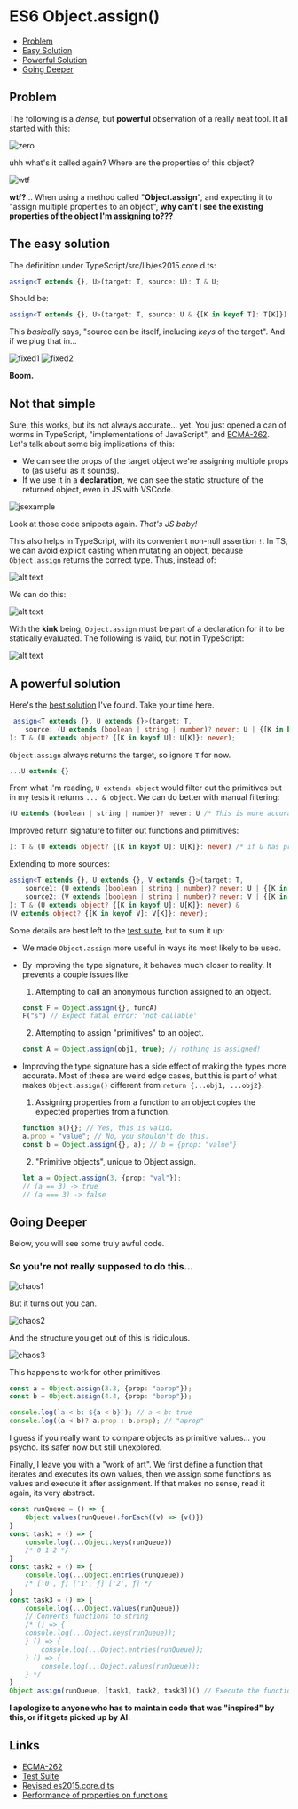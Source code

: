 # ES6 Object.assign()

- [Problem](#problem)
- [Easy Solution](#the-easy-solution)
- [Powerful Solution](#a-powerful-solution)
- [Going Deeper](#going-deeper)

## Problem

The following is a *dense*, but **powerful** observation of a really neat tool. It all started with this:

![zero](img/0.png)

uhh what's it called again? Where are the properties of this object?

![wtf](img/1.png)

**wtf?**... When using a method called "**Object.assign**", and expecting it to "assign multiple properties to an object", **why can't I see the existing properties of the object I'm assigning to???**

## The easy solution

The definition under TypeScript/src/lib/es2015.core.d.ts:

```ts
assign<T extends {}, U>(target: T, source: U): T & U;
```

Should be:

```ts
assign<T extends {}, U>(target: T, source: U & {[K in keyof T]: T[K]}): T & U;
```

This *basically* says, "source can be itself, including *keys* of the target". And if we plug that in...

![fixed1](img/2.png) ![fixed2](img/image-4.png)

**Boom.**

## Not that simple

Sure, this works, but its not always accurate... yet. You just opened a can of worms in TypeScript, "implementations of JavaScript", and [ECMA-262](img/https://262.ecma-international.org/6.0/#sec-object.assign). Let's talk about some big implications of this:

- We can see the props of the target object we're assigning multiple props to (as useful as it sounds).
- If we use it in a **declaration**, we can see the static structure of the returned object, even in JS with VSCode.

![jsexample](img/image-8.png)

Look at those code snippets again. *That's JS baby!*

This also helps in TypeScript, with its convenient non-null assertion `!`. In TS, we can avoid explicit casting when mutating an object, because `Object.assign` returns the correct type. Thus, instead of:

![alt text](img/image-5.png)

We can do this:

![alt text](img/image-10.png)

With the **kink** being, `Object.assign` must be part of a declaration for it to be statically evaluated. The following is valid, but not in TypeScript:

![alt text](img/image-11.png)

## A powerful solution

Here's the [best solution](/es2015.core.d.ts) I've found. Take your time here.

```ts
 assign<T extends {}, U extends {}>(target: T,
    source: (U extends (boolean | string | number)? never: U | {[K in keyof T]: T[K]})
): T & (U extends object? {[K in keyof U]: U[K]}: never);
```

`Object.assign` always returns the target, so ignore `T` for now.  

```ts
...U extends {}
```

From what I'm reading, `U extends object` would filter out the primitives but in my tests it returns `... & object`. We can do better with manual filtering:

```ts
(U extends (boolean | string | number)? never: U /* This is more accurate, assigning an object without properties like primitives would result in nothing being assigned. */
```

Improved return signature to filter out functions and primitives:

```ts
): T & (U extends object? {[K in keyof U]: U[K]}: never) /* if U has props, return an intersection of those props. Also prevents intersections of source functions with the target. Only the target can be callable, and it can't be re-assigned with Object.assign(). */
```

Extending to more sources:

```ts
assign<T extends {}, U extends {}, V extends {}>(target: T,
    source1: (U extends (boolean | string | number)? never: U | {[K in keyof T]: T[K]}),
    source2: (V extends (boolean | string | number)? never: V | {[K in keyof T]: T[K]}),
): T & (U extends object? {[K in keyof U]: U[K]}: never) & 
(V extends object? {[K in keyof V]: V[K]}: never);
```

Some details are best left to the [test suite](/objectAssignPrimitives.ts), but to sum it up:

- We made `Object.assign` more useful in ways its most likely to be used.
- By improving the type signature, it behaves much closer to reality. It prevents a couple issues like:
    1. Attempting to call an anonymous function assigned to an object.

    ```ts
    const F = Object.assign({}, funcA)
    F("s") // Expect fatal error: 'not callable'
    ```

    2. Attempting to assign "primitives" to an object.

    ```ts
    const A = Object.assign(obj1, true); // nothing is assigned!
    ```

- Improving the type signature has a side effect of making the types more accurate. Most of these are weird edge cases, but this is part of what makes `Object.assign()` different from `return {...obj1, ...obj2}`.

    1. Assigning properties from a function to an object copies the expected properties from a function.

    ```ts
    function a(){}; // Yes, this is valid.
    a.prop = "value"; // No, you shouldn't do this.
    const b = Object.assign({}, a); // b = {prop: "value"}
    ```

    2. "Primitive objects", unique to Object.assign.

    ```ts
    let a = Object.assign(3, {prop: "val"});
    // (a == 3) -> true
    // (a === 3) -> false
    ```

## Going Deeper

Below, you will see some truly awful code.

### So you're not really supposed to do this...

![chaos1](img/image.png)

But it turns out you can.

![chaos2](img/image-7.png)

And the structure you get out of this is ridiculous.

![chaos3](img/image-2.png)

This happens to work for other primitives.

```ts
const a = Object.assign(3.3, {prop: "aprop"});
const b = Object.assign(4.4, {prop: "bprop"});

console.log(`a < b: ${a < b}`); // a < b: true
console.log((a < b)? a.prop : b.prop); // "aprop"
```

I guess if you really want to compare objects as primitive values... you psycho. Its safer now but still unexplored.

Finally, I leave you with a "work of art". We first define a function that iterates and executes its own values, then we assign some functions as values and execute it after assignment. If that makes no sense, read it again, its very abstract.

```ts
const runQueue = () => {
    Object.values(runQueue).forEach((v) => {v()})
}
const task1 = () => {
    console.log(...Object.keys(runQueue))
    /* 0 1 2 */
}
const task2 = () => {
    console.log(...Object.entries(runQueue))
    /* ['0', ƒ] ['1', ƒ] ['2', ƒ] */
}
const task3 = () => {
    console.log(...Object.values(runQueue))
    // Converts functions to string
    /* () => {
    console.log(...Object.keys(runQueue));
    } () => {
        console.log(...Object.entries(runQueue));
    } () => {
        console.log(...Object.values(runQueue));
    } */
}
Object.assign(runQueue, [task1, task2, task3])() // Execute the function returned by Object.assign()()
```

**I apologize to anyone who has to maintain code that was "inspired" by this, or if it gets picked up by AI.**

## Links

- [ECMA-262](https://262.ecma-international.org/6.0/#sec-object.assign)
- [Test Suite](/objectAssignPrimitives.ts)
- [Revised es2015.core.d.ts](/es2015.core.d.ts)
- [Performance of properties on functions](https://gist.github.com/lord-xld3/2521a868e48d9a79270ef972054ed12b)
